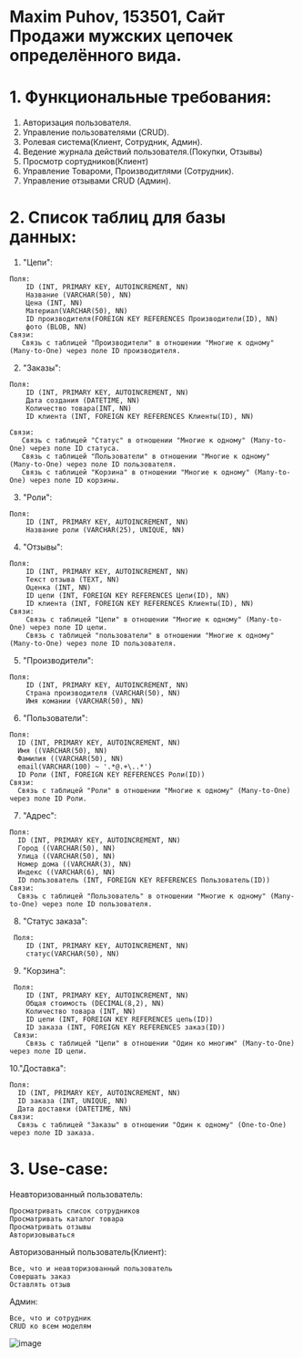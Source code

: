 # Maxim Puhov, 153501, Сайт Продажи мужских цепочек определённого вида.

# 1. Функциональные требования:
  1. Авторизация пользователя.
  2. Управление пользователями (CRUD).
  3. Ролевая система(Клиент, Сотрудник, Админ).
  4. Ведение журнала действий пользователя.(Покупки, Отзывы)
  6. Просмотр сортудников(Клиент)
  7. Управление Товароми, Производитлями (Сотрудник).
  8. Управление отзывами CRUD (Админ).
     
# 2. Список таблиц для базы данных:
  1. "Цепи":

    Поля:
        ID (INT, PRIMARY KEY, AUTOINCREMENT, NN)
        Название (VARCHAR(50), NN)
        Цена (INT, NN)
        Материал(VARCHAR(50), NN)
        ID производителя(FOREIGN KEY REFERENCES Производители(ID), NN)
        фото (BLOB, NN)
    Связи:  
       Связь с таблицей "Производители" в отношении "Многие к одному" (Many-to-One) через поле ID производителя.

  2. "Заказы":

    Поля:
        ID (INT, PRIMARY KEY, AUTOINCREMENT, NN)
        Дата создания (DATETIME, NN)
        Количество товара(INT, NN)
        ID клиента (INT, FOREIGN KEY REFERENCES Клиенты(ID), NN)
        
    Связи:
       Связь с таблицей "Статус" в отношении "Многие к одному" (Many-to-One) через поле ID статуса.
       Связь с таблицей "Пользователи" в отношении "Многие к одному" (Many-to-One) через поле ID пользователя.
       Связь с таблицей "Корзина" в отношении "Многие к одному" (Many-to-One) через поле ID корзины.


  3. "Роли":

    Поля:
        ID (INT, PRIMARY KEY, AUTOINCREMENT, NN)
        Название роли (VARCHAR(25), UNIQUE, NN)

  4. "Отзывы":

    Поля:
        ID (INT, PRIMARY KEY, AUTOINCREMENT, NN)
        Текст отзыва (TEXT, NN)
        Оценка (INT, NN)
        ID цепи (INT, FOREIGN KEY REFERENCES Цепи(ID), NN)
        ID клиента (INT, FOREIGN KEY REFERENCES Клиенты(ID), NN)
    Связи:
        Связь с таблицей "Цепи" в отношении "Многие к одному" (Many-to-One) через поле ID цепи.
        Связь с таблицей "пользователи" в отношении "Многие к одному" (Many-to-One) через поле ID пользователя.      
      
  5. "Производители":

    Поля:
        ID (INT, PRIMARY KEY, AUTOINCREMENT, NN)
        Страна производителя (VARCHAR(50), NN)
        Имя комании (VARCHAR(50), NN)
        
  6. "Пользователи":

    Поля:
      ID (INT, PRIMARY KEY, AUTOINCREMENT, NN)
      Имя ((VARCHAR(50), NN)
      Фамилия ((VARCHAR(50), NN)
      email(VARCHAR(100) ~ '.*@.+\..*')
      ID Роли (INT, FOREIGN KEY REFERENCES Роли(ID))
    Связи:
      Связь с таблицей "Роли" в отношении "Многие к одному" (Many-to-One) через поле ID Роли.

   7. "Адрес":

    Поля:
      ID (INT, PRIMARY KEY, AUTOINCREMENT, NN)
      Город ((VARCHAR(50), NN)
      Улица ((VARCHAR(50), NN)
      Номер дома ((VARCHAR(3), NN)
      Индекс ((VARCHAR(6), NN)
      ID пользователь (INT, FOREIGN KEY REFERENCES Пользователь(ID))
    Связи:
      Связь с таблицей "Пользователь" в отношении "Многие к одному" (Many-to-One) через поле ID пользователя.

   8. "Статус заказа":
    
     Поля:
        ID (INT, PRIMARY KEY, AUTOINCREMENT, NN)
        статус(VARCHAR(50), NN)

   9. "Корзина":
    
     Поля:
        ID (INT, PRIMARY KEY, AUTOINCREMENT, NN)
        Общая стоимость (DECIMAL(8,2), NN)
        Количество товара (INT, NN)
        ID цепи (INT, FOREIGN KEY REFERENCES цепь(ID))
        ID заказа (INT, FOREIGN KEY REFERENCES заказ(ID))
     Связи:
        Связь с таблицей "Цепи" в отношении "Один ко многим" (Many-to-One) через поле ID цепи.

  10."Доставка":
  
    Поля:
      ID (INT, PRIMARY KEY, AUTOINCREMENT, NN)
      ID заказа (INT, UNIQUE, NN)
      Дата доставки (DATETIME, NN)
    Связи:
      Связь с таблицей "Заказы" в отношении "Один к одному" (One-to-One) через поле ID заказа.
              

# 3. Use-case:
  Неавторизованный пользователь:
  
    Просматривать список сотрудников
    Просматривать каталог товара
    Просматривать отзывы
    Авторизовываться 
    
  Авторизованный пользователь(Клиент):
    
    Все, что и неавторизованный пользователь
    Совершать заказ
    Оставлять отзыв
    
  Админ:
  
    Все, что и сотрудник
    CRUD ко всем моделям


![image](https://github.com/Carcajo/DB_bsuir/assets/93794796/930af3d1-98d2-4666-9074-0b06e1265e65)



